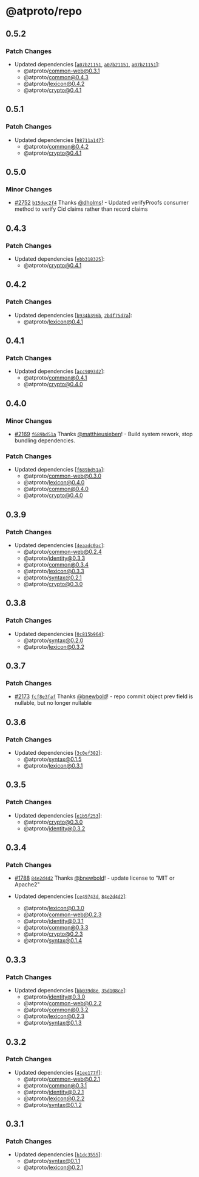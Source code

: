 # @atproto/repo

## 0.5.2

### Patch Changes

- Updated dependencies [[`a07b21151`](https://github.com/bluesky-social/atproto/commit/a07b21151f1850340c4b7797ebb11521b1a6cdf3), [`a07b21151`](https://github.com/bluesky-social/atproto/commit/a07b21151f1850340c4b7797ebb11521b1a6cdf3), [`a07b21151`](https://github.com/bluesky-social/atproto/commit/a07b21151f1850340c4b7797ebb11521b1a6cdf3)]:
  - @atproto/common-web@0.3.1
  - @atproto/common@0.4.3
  - @atproto/lexicon@0.4.2
  - @atproto/crypto@0.4.1

## 0.5.1

### Patch Changes

- Updated dependencies [[`98711a147`](https://github.com/bluesky-social/atproto/commit/98711a147a8674337f605c6368f39fc10c2fae93)]:
  - @atproto/common@0.4.2
  - @atproto/crypto@0.4.1

## 0.5.0

### Minor Changes

- [#2752](https://github.com/bluesky-social/atproto/pull/2752) [`b15dec2f4`](https://github.com/bluesky-social/atproto/commit/b15dec2f4feb25ac91b169c83ccff1adbb5a9442) Thanks [@dholms](https://github.com/dholms)! - Updated verifyProofs consumer method to verify Cid claims rather than record claims

## 0.4.3

### Patch Changes

- Updated dependencies [[`ebb318325`](https://github.com/bluesky-social/atproto/commit/ebb318325b6e80c4ea1a93a617569da2698afe31)]:
  - @atproto/crypto@0.4.1

## 0.4.2

### Patch Changes

- Updated dependencies [[`b934b396b`](https://github.com/bluesky-social/atproto/commit/b934b396b13ba32bf2bf7e75ecdf6871e5f310dd), [`2bdf75d7a`](https://github.com/bluesky-social/atproto/commit/2bdf75d7a63924c10e7a311f16cb447d595b933e)]:
  - @atproto/lexicon@0.4.1

## 0.4.1

### Patch Changes

- Updated dependencies [[`acc9093d2`](https://github.com/bluesky-social/atproto/commit/acc9093d2845eba02b68fb2f9db33e4f1b59bb10)]:
  - @atproto/common@0.4.1
  - @atproto/crypto@0.4.0

## 0.4.0

### Minor Changes

- [#2169](https://github.com/bluesky-social/atproto/pull/2169) [`f689bd51a`](https://github.com/bluesky-social/atproto/commit/f689bd51a2f4e02d4eca40eb2568a1fcb95494e9) Thanks [@matthieusieben](https://github.com/matthieusieben)! - Build system rework, stop bundling dependencies.

### Patch Changes

- Updated dependencies [[`f689bd51a`](https://github.com/bluesky-social/atproto/commit/f689bd51a2f4e02d4eca40eb2568a1fcb95494e9)]:
  - @atproto/common-web@0.3.0
  - @atproto/lexicon@0.4.0
  - @atproto/common@0.4.0
  - @atproto/crypto@0.4.0

## 0.3.9

### Patch Changes

- Updated dependencies [[`4eaadc0ac`](https://github.com/bluesky-social/atproto/commit/4eaadc0acb6b73b9745dd7a2b929d02e58083ab0)]:
  - @atproto/common-web@0.2.4
  - @atproto/identity@0.3.3
  - @atproto/common@0.3.4
  - @atproto/lexicon@0.3.3
  - @atproto/syntax@0.2.1
  - @atproto/crypto@0.3.0

## 0.3.8

### Patch Changes

- Updated dependencies [[`0c815b964`](https://github.com/bluesky-social/atproto/commit/0c815b964c030aa0f277c40bf9786f130dc320f4)]:
  - @atproto/syntax@0.2.0
  - @atproto/lexicon@0.3.2

## 0.3.7

### Patch Changes

- [#2173](https://github.com/bluesky-social/atproto/pull/2173) [`fcf8e3faf`](https://github.com/bluesky-social/atproto/commit/fcf8e3faf311559162c3aa0d9af36f84951914bc) Thanks [@bnewbold](https://github.com/bnewbold)! - repo commit object prev field is nullable, but no longer nullable

## 0.3.6

### Patch Changes

- Updated dependencies [[`3c0ef382`](https://github.com/bluesky-social/atproto/commit/3c0ef382c12a413cc971ae47ffb341236c545f60)]:
  - @atproto/syntax@0.1.5
  - @atproto/lexicon@0.3.1

## 0.3.5

### Patch Changes

- Updated dependencies [[`e1b5f253`](https://github.com/bluesky-social/atproto/commit/e1b5f2537a5ba4d8b951a741269b604856028ae5)]:
  - @atproto/crypto@0.3.0
  - @atproto/identity@0.3.2

## 0.3.4

### Patch Changes

- [#1788](https://github.com/bluesky-social/atproto/pull/1788) [`84e2d4d2`](https://github.com/bluesky-social/atproto/commit/84e2d4d2b6694f344d80c18672c78b650189d423) Thanks [@bnewbold](https://github.com/bnewbold)! - update license to "MIT or Apache2"

- Updated dependencies [[`ce49743d`](https://github.com/bluesky-social/atproto/commit/ce49743d7f8800d33116b88001d7b512553c2c89), [`84e2d4d2`](https://github.com/bluesky-social/atproto/commit/84e2d4d2b6694f344d80c18672c78b650189d423)]:
  - @atproto/lexicon@0.3.0
  - @atproto/common-web@0.2.3
  - @atproto/identity@0.3.1
  - @atproto/common@0.3.3
  - @atproto/crypto@0.2.3
  - @atproto/syntax@0.1.4

## 0.3.3

### Patch Changes

- Updated dependencies [[`bb039d8e`](https://github.com/bluesky-social/atproto/commit/bb039d8e4ce5b7f70c4f3e86d1327e210ef24dc3), [`35d108ce`](https://github.com/bluesky-social/atproto/commit/35d108ce94866ce1b3d147cd0620a0ba1c4ebcd7)]:
  - @atproto/identity@0.3.0
  - @atproto/common-web@0.2.2
  - @atproto/common@0.3.2
  - @atproto/lexicon@0.2.3
  - @atproto/syntax@0.1.3

## 0.3.2

### Patch Changes

- Updated dependencies [[`41ee177f`](https://github.com/bluesky-social/atproto/commit/41ee177f5a440490280d17acd8a89bcddaffb23b)]:
  - @atproto/common-web@0.2.1
  - @atproto/common@0.3.1
  - @atproto/identity@0.2.1
  - @atproto/lexicon@0.2.2
  - @atproto/syntax@0.1.2

## 0.3.1

### Patch Changes

- Updated dependencies [[`b1dc3555`](https://github.com/bluesky-social/atproto/commit/b1dc355504f9f2e047093dc56682b8034518cf80)]:
  - @atproto/syntax@0.1.1
  - @atproto/lexicon@0.2.1
